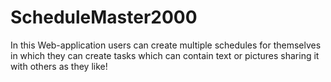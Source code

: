 # ScheduleMaster2000
In this Web-application users can create multiple schedules for themselves in which they can create tasks which can contain text or pictures sharing it with others as they like!
